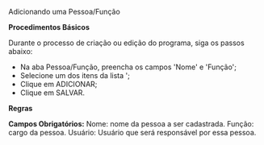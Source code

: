 Adicionando uma Pessoa/Função

<b>Procedimentos Básicos</b>

 Durante o processo de criação ou edição do programa, siga os passos abaixo:
 
* Na aba Pessoa/Função, preencha os campos 'Nome' e 'Função';
* Selecione um dos itens da lista ';
* Clique em ADICIONAR;
* Clique em SALVAR.

<b>Regras</b>

<b>Campos Obrigatórios:</b>
 Nome: nome da pessoa a ser cadastrada.
 Função: cargo da pessoa.
 Usuário: Usuário que será responsável por essa pessoa.
